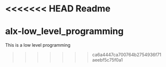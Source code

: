 <<<<<<< HEAD
Readme
=======
# alx-low_level_programming
This is a low level programming
>>>>>>> ca6a4447ca700764b2754936f71aeebf5c75f0a1
